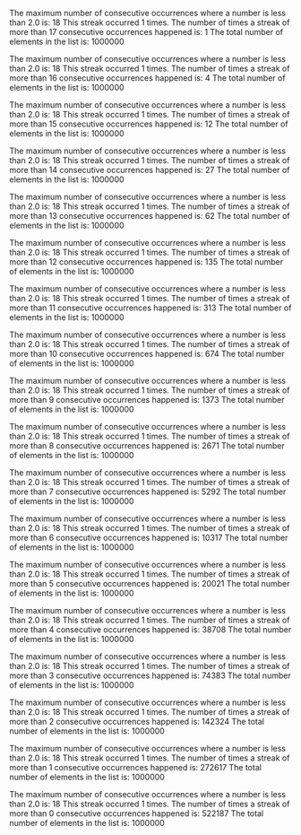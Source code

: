 
The maximum number of consecutive occurrences where a number is less than 2.0 is: 18
This streak occurred 1 times.
The number of times a streak of more than 17 consecutive occurrences happened is: 1
The total number of elements in the list is: 1000000

The maximum number of consecutive occurrences where a number is less than 2.0 is: 18
This streak occurred 1 times.
The number of times a streak of more than 16 consecutive occurrences happened is: 4
The total number of elements in the list is: 1000000

The maximum number of consecutive occurrences where a number is less than 2.0 is: 18
This streak occurred 1 times.
The number of times a streak of more than 15 consecutive occurrences happened is: 12
The total number of elements in the list is: 1000000

The maximum number of consecutive occurrences where a number is less than 2.0 is: 18
This streak occurred 1 times.
The number of times a streak of more than 14 consecutive occurrences happened is: 27
The total number of elements in the list is: 1000000

The maximum number of consecutive occurrences where a number is less than 2.0 is: 18
This streak occurred 1 times.
The number of times a streak of more than 13 consecutive occurrences happened is: 62
The total number of elements in the list is: 1000000

The maximum number of consecutive occurrences where a number is less than 2.0 is: 18
This streak occurred 1 times.
The number of times a streak of more than 12 consecutive occurrences happened is: 135
The total number of elements in the list is: 1000000

The maximum number of consecutive occurrences where a number is less than 2.0 is: 18
This streak occurred 1 times.
The number of times a streak of more than 11 consecutive occurrences happened is: 313
The total number of elements in the list is: 1000000

The maximum number of consecutive occurrences where a number is less than 2.0 is: 18
This streak occurred 1 times.
The number of times a streak of more than 10 consecutive occurrences happened is: 674
The total number of elements in the list is: 1000000

The maximum number of consecutive occurrences where a number is less than 2.0 is: 18
This streak occurred 1 times.
The number of times a streak of more than 9 consecutive occurrences happened is: 1373
The total number of elements in the list is: 1000000

The maximum number of consecutive occurrences where a number is less than 2.0 is: 18
This streak occurred 1 times.
The number of times a streak of more than 8 consecutive occurrences happened is: 2671
The total number of elements in the list is: 1000000

The maximum number of consecutive occurrences where a number is less than 2.0 is: 18
This streak occurred 1 times.
The number of times a streak of more than 7 consecutive occurrences happened is: 5292
The total number of elements in the list is: 1000000

The maximum number of consecutive occurrences where a number is less than 2.0 is: 18
This streak occurred 1 times.
The number of times a streak of more than 6 consecutive occurrences happened is: 10317
The total number of elements in the list is: 1000000

The maximum number of consecutive occurrences where a number is less than 2.0 is: 18
This streak occurred 1 times.
The number of times a streak of more than 5 consecutive occurrences happened is: 20021
The total number of elements in the list is: 1000000

The maximum number of consecutive occurrences where a number is less than 2.0 is: 18
This streak occurred 1 times.
The number of times a streak of more than 4 consecutive occurrences happened is: 38708
The total number of elements in the list is: 1000000

The maximum number of consecutive occurrences where a number is less than 2.0 is: 18
This streak occurred 1 times.
The number of times a streak of more than 3 consecutive occurrences happened is: 74383
The total number of elements in the list is: 1000000

The maximum number of consecutive occurrences where a number is less than 2.0 is: 18
This streak occurred 1 times.
The number of times a streak of more than 2 consecutive occurrences happened is: 142324
The total number of elements in the list is: 1000000

The maximum number of consecutive occurrences where a number is less than 2.0 is: 18
This streak occurred 1 times.
The number of times a streak of more than 1 consecutive occurrences happened is: 272617
The total number of elements in the list is: 1000000

The maximum number of consecutive occurrences where a number is less than 2.0 is: 18
This streak occurred 1 times.
The number of times a streak of more than 0 consecutive occurrences happened is: 522187
The total number of elements in the list is: 1000000
